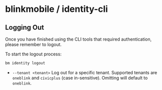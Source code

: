 # blinkmobile / identity-cli

## Logging Out

Once you have finished using the CLI tools that required authentication, please remember to logout.

To start the logout process:

```sh
bm identity logout
```

- `--tenant <tenant>` Log out for a specific tenant. Supported tenants are `oneblink` and `civicplus` (case in-sensitive). Omitting <tenant> will default to `oneblink`.
